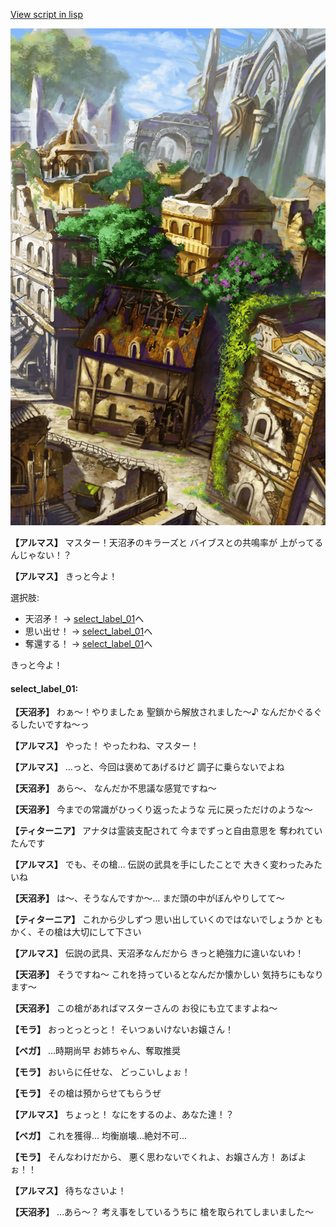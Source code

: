 [View script in lisp](../scripts/100205041.txt)

![ghost_town2.png](../images/backgrounds/ghost_town2.png)

**【アルマス】**
マスター！天沼矛のキラーズと
バイブスとの共鳴率が
上がってるんじゃない！？

**【アルマス】**
きっと今よ！

選択肢:
- 天沼矛！ → [select_label_01](#select_label_01)へ
- 思い出せ！ → [select_label_01](#select_label_01)へ
- 奪還する！ → [select_label_01](#select_label_01)へ

きっと今よ！

#### select_label_01:

**【天沼矛】**
わぁ～！やりましたぁ
聖鎖から解放されました～♪
なんだかぐるぐるしたいですね～っ

**【アルマス】**
やった！
やったわね、マスター！

**【アルマス】**
…っと、今回は褒めてあげるけど
調子に乗らないでよね

**【天沼矛】**
あら～、
なんだか不思議な感覚ですね～

**【天沼矛】**
今までの常識がひっくり返ったような
元に戻っただけのような～

**【ティターニア】**
アナタは霊装支配されて
今までずっと自由意思を
奪われていたんです

**【アルマス】**
でも、その槍…
伝説の武具を手にしたことで
大きく変わったみたいね

**【天沼矛】**
は～、そうなんですか～…
まだ頭の中がぼんやりしてて～

**【ティターニア】**
これから少しずつ
思い出していくのではないでしょうか
ともかく、その槍は大切にして下さい

**【アルマス】**
伝説の武具、天沼矛なんだから
きっと絶強力に違いないわ！

**【天沼矛】**
そうですね～
これを持っているとなんだか懐かしい
気持ちにもなります～

**【天沼矛】**
この槍があればマスターさんの
お役にも立てますよね～

**【モラ】**
おっとっとっと！
そいつぁいけないお嬢さん！

**【ベガ】**
…時期尚早
お姉ちゃん、奪取推奨

**【モラ】**
おいらに任せな、
どっこいしょぉ！

**【モラ】**
その槍は預からせてもらうぜ

**【アルマス】**
ちょっと！
なにをするのよ、あなた達！？

**【ベガ】**
これを獲得…
均衡崩壊…絶対不可…

**【モラ】**
そんなわけだから、
悪く思わないでくれよ、お嬢さん方！
あばよぉ！！

**【アルマス】**
待ちなさいよ！

**【天沼矛】**
…あら～？
考え事をしているうちに
槍を取られてしまいました～